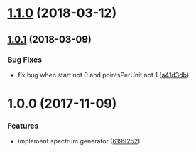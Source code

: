 <a name="1.1.0"></a>
# [1.1.0](https://github.com/cheminfo/spectrum-generator/compare/v1.0.1...v1.1.0) (2018-03-12)



<a name="1.0.1"></a>
## [1.0.1](https://github.com/cheminfo/spectrum-generator/compare/v1.0.0...v1.0.1) (2018-03-09)


### Bug Fixes

* fix bug when start not 0 and pointsPerUnit not 1 ([a41d3db](https://github.com/cheminfo/spectrum-generator/commit/a41d3db))



<a name="1.0.0"></a>
# 1.0.0 (2017-11-09)


### Features

* implement spectrum generator ([6199252](https://github.com/cheminfo/spectrum-generator/commit/6199252))



